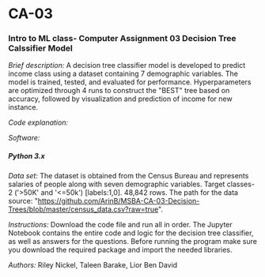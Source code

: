 # CA-03
### Intro to ML class- Computer Assignment 03 Decision Tree Calssifier Model

_Brief description:_ A decision tree classifier model is developed to predict income class using a dataset containing 7 demographic variables. The model is trained, tested, and evaluated for performance. Hyperparameters are optimized through 4 runs to construct the "BEST" tree based on accuracy, followed by visualization and prediction of income for new instance.

_Code explanation:_ 

_Software:_ 
<h5>Python 3.x</h5>

_Data set:_ The dataset is obtained from the Census Bureau and represents salaries of people along with seven demographic variables. Target classes- 2 ('>50K' and '<=50k') [labels:1,0]. 48,842 rows. The path for the data source: "https://github.com/ArinB/MSBA-CA-03-Decision-Trees/blob/master/census_data.csv?raw=true".


_Instructions:_ Download the code file and run all in order. The Jupyter Notebook contains the entire code and logic for the decision tree classifier, as well as answers for the questions. Before running the program make sure you download the required package and import the needed libraries.

_Authors:_ Riley Nickel, Taleen Barake, Lior Ben David
